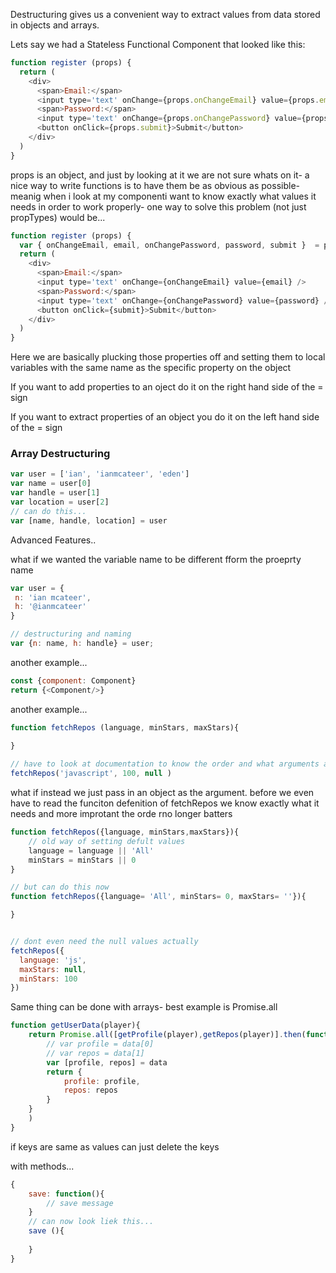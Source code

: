 Destructuring gives us a convenient way to extract values from data stored in objects and arrays.

Lets say we had a Stateless Functional Component that looked like this:

```js
function register (props) {
  return (
    <div>
      <span>Email:</span>
      <input type='text' onChange={props.onChangeEmail} value={props.email} />
      <span>Password:</span>
      <input type='text' onChange={props.onChangePassword} value={props.password} />
      <button onClick={props.submit}>Submit</button>
    </div>
  )
}
```

props is an object, and just by looking at it we are not sure whats on it- a nice way to write functions is to have them be as obvious as possible- meanig when i look at my componenti want to know exactly what values it needs in order to work properly- one way to solve this problem (not just propTypes) would be...

```js
function register (props) {
  var { onChangeEmail, email, onChangePassword, password, submit }  = props;
  return (
    <div>
      <span>Email:</span>
      <input type='text' onChange={onChangeEmail} value={email} />
      <span>Password:</span>
      <input type='text' onChange={onChangePassword} value={password} />
      <button onClick={submit}>Submit</button>
    </div>
  )
}
```

Here we are basically plucking those properties off and setting them to local variables with the same name as the specific property on the object

If you want to add properties to an oject do it on the right hand side of the = sign

If you want to extract properties of an object you do it on the left hand side of the = sign

### Array Destructuring

```js
var user = ['ian', 'ianmcateer', 'eden']
var name = user[0]
var handle = user[1]
var location = user[2]
// can do this...
var [name, handle, location] = user
```

Advanced Features..

what if we wanted the variable name to be different fform the proeprty name

```js
var user = {
 n: 'ian mcateer',
 h: '@ianmcateer'
}

// destructuring and naming 
var {n: name, h: handle} = user;

```

another example...

```js
const {component: Component}
return {<Component/>}
```

another example...

```js
function fetchRepos (language, minStars, maxStars){
    
}

// have to look at documentation to know the order and what arguments are needed
fetchRepos('javascript', 100, null )
```

what if instead we just pass in an object as the argument. before we even have to read the funciton defenition of fetchRepos we know exactly what it needs and more improtant the orde rno longer batters

```js
function fetchRepos({language, minStars,maxStars}){
    // old way of setting defult values
    language = language || 'All'
    minStars = minStars || 0
}

// but can do this now 
function fetchRepos({language= 'All', minStars= 0, maxStars= ''}){

}


// dont even need the null values actually
fetchRepos({
  language: 'js',
  maxStars: null, 
  minStars: 100
})
```

Same thing can be done with arrays- best example is Promise.all

```js
function getUserData(player){
    return Promise.all([getProfile(player),getRepos(player)].then(function(data){
        // var profile = data[0]
        // var repos = data[1]
        var [profile, repos] = data
        return {
            profile: profile,
            repos: repos
        }
    }
    )
}
```

if keys are same as values can just delete the keys

with methods...

```js
{
    save: function(){
        // save message
    }
    // can now look liek this...
    save (){
        
    }
}
```

